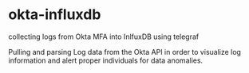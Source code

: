 # okta-influxdb
collecting logs from Okta MFA into InlfuxDB using telegraf

Pulling and parsing Log data from the Okta API in order to visualize log information and alert proper individuals for data anomalies. 
